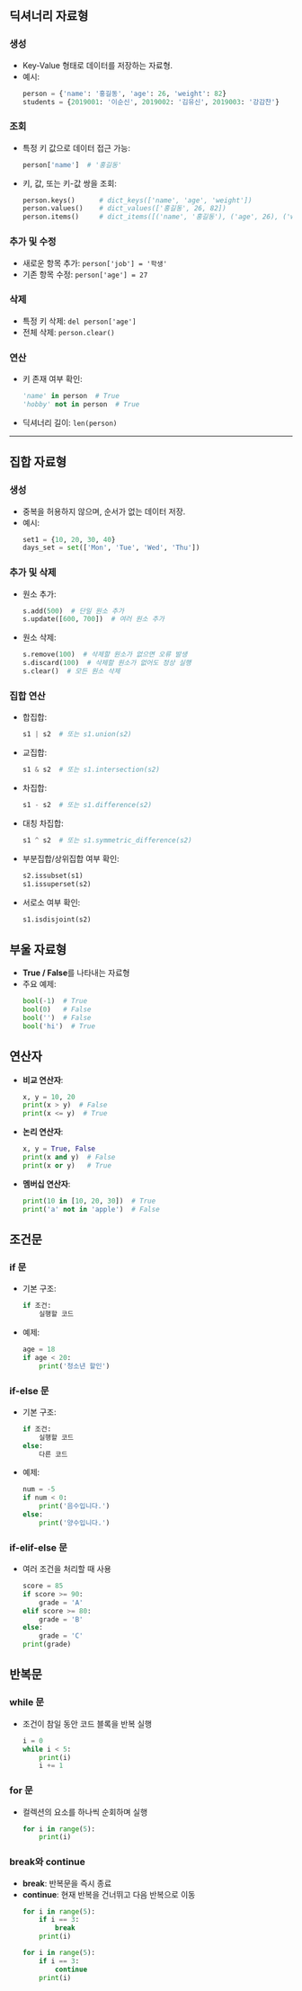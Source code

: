 ## 딕셔너리 자료형

### 생성
- Key-Value 형태로 데이터를 저장하는 자료형.
- 예시:
  ```python
  person = {'name': '홍길동', 'age': 26, 'weight': 82}
  students = {2019001: '이순신', 2019002: '김유신', 2019003: '강감찬'}
  ```

### 조회
- 특정 키 값으로 데이터 접근 가능:
  ```python
  person['name']  # '홍길동'
  ```
- 키, 값, 또는 키-값 쌍을 조회:
  ```python
  person.keys()      # dict_keys(['name', 'age', 'weight'])
  person.values()    # dict_values(['홍길동', 26, 82])
  person.items()     # dict_items([('name', '홍길동'), ('age', 26), ('weight', 82)])
  ```

### 추가 및 수정
- 새로운 항목 추가: `person['job'] = '학생'`
- 기존 항목 수정: `person['age'] = 27`

### 삭제
- 특정 키 삭제: `del person['age']`
- 전체 삭제: `person.clear()`

### 연산
- 키 존재 여부 확인:
  ```python
  'name' in person  # True
  'hobby' not in person  # True
  ```
- 딕셔너리 길이: `len(person)`

---

## 집합 자료형

### 생성
- 중복을 허용하지 않으며, 순서가 없는 데이터 저장.
- 예시:
  ```python
  set1 = {10, 20, 30, 40}
  days_set = set(['Mon', 'Tue', 'Wed', 'Thu'])
  ```

### 추가 및 삭제
- 원소 추가:
  ```python
  s.add(500)  # 단일 원소 추가
  s.update([600, 700])  # 여러 원소 추가
  ```
- 원소 삭제:
  ```python
  s.remove(100)  # 삭제할 원소가 없으면 오류 발생
  s.discard(100)  # 삭제할 원소가 없어도 정상 실행
  s.clear()  # 모든 원소 삭제
  ```

### 집합 연산
- 합집합:
  ```python
  s1 | s2  # 또는 s1.union(s2)
  ```
- 교집합:
  ```python
  s1 & s2  # 또는 s1.intersection(s2)
  ```
- 차집합:
  ```python
  s1 - s2  # 또는 s1.difference(s2)
  ```
- 대칭 차집합:
  ```python
  s1 ^ s2  # 또는 s1.symmetric_difference(s2)
  ```
- 부분집합/상위집합 여부 확인:
  ```python
  s2.issubset(s1)
  s1.issuperset(s2)
  ```
- 서로소 여부 확인:
  ```python
  s1.isdisjoint(s2)
  ```

## 부울 자료형
- **True / False**를 나타내는 자료형
- 주요 예제:
  ```python
  bool(-1)  # True
  bool(0)   # False
  bool('')  # False
  bool('hi')  # True
  ```

## 연산자
- **비교 연산자**:
  ```python
  x, y = 10, 20
  print(x > y)  # False
  print(x <= y)  # True
  ```
- **논리 연산자**:
  ```python
  x, y = True, False
  print(x and y)  # False
  print(x or y)   # True
  ```
- **멤버십 연산자**:
  ```python
  print(10 in [10, 20, 30])  # True
  print('a' not in 'apple')  # False
  ```

## 조건문
### if 문
- 기본 구조:
  ```python
  if 조건:
      실행할 코드
  ```
- 예제:
  ```python
  age = 18
  if age < 20:
      print('청소년 할인')
  ```

### if-else 문
- 기본 구조:
  ```python
  if 조건:
      실행할 코드
  else:
      다른 코드
  ```
- 예제:
  ```python
  num = -5
  if num < 0:
      print('음수입니다.')
  else:
      print('양수입니다.')
  ```

### if-elif-else 문
- 여러 조건을 처리할 때 사용
  ```python
  score = 85
  if score >= 90:
      grade = 'A'
  elif score >= 80:
      grade = 'B'
  else:
      grade = 'C'
  print(grade)
  ```

## 반복문
### while 문
- 조건이 참일 동안 코드 블록을 반복 실행
  ```python
  i = 0
  while i < 5:
      print(i)
      i += 1
  ```

### for 문
- 컬렉션의 요소를 하나씩 순회하며 실행
  ```python
  for i in range(5):
      print(i)
  ```

### break와 continue
- **break**: 반복문을 즉시 종료
- **continue**: 현재 반복을 건너뛰고 다음 반복으로 이동
  ```python
  for i in range(5):
      if i == 3:
          break
      print(i)

  for i in range(5):
      if i == 3:
          continue
      print(i)
  ```

